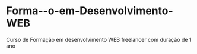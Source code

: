 # Forma--o-em-Desenvolvimento-WEB
Curso de Formação em desenvolvimento WEB freelancer com duração de 1 ano
